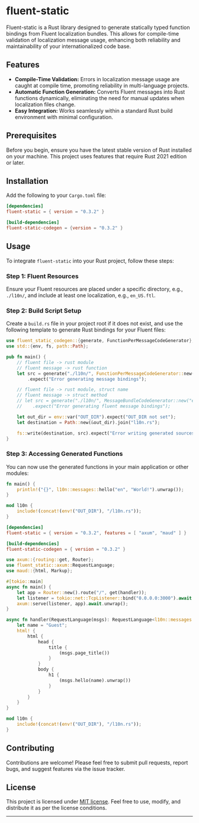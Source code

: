 
# fluent-static

Fluent-static is a Rust library designed to generate statically typed function bindings from Fluent localization bundles. This allows for compile-time validation of localization message usage, enhancing both reliability and maintainability of your internationalized code base.

## Features

- **Compile-Time Validation:** Errors in localization message usage are caught at compile time, promoting reliability in multi-language projects.
- **Automatic Function Generation:** Converts Fluent messages into Rust functions dynamically, eliminating the need for manual updates when localization files change.
- **Easy Integration:** Works seamlessly within a standard Rust build environment with minimal configuration.

## Prerequisites

Before you begin, ensure you have the latest stable version of Rust installed on your machine. This project uses features that require Rust 2021 edition or later.

## Installation

Add the following to your `Cargo.toml` file:

```toml
[dependencies]
fluent-static = { version = "0.3.2" }

[build-dependencies]
fluent-static-codegen = {version = "0.3.2" }
```

## Usage

To integrate `fluent-static` into your Rust project, follow these steps:

### Step 1: Fluent Resources

Ensure your Fluent resources are placed under a specific directory, e.g., `./l10n/`, and include at least one localization, e.g., `en_US.ftl`.

### Step 2: Build Script Setup

Create a `build.rs` file in your project root if it does not exist, and use the following template to generate Rust bindings for your Fluent files:

```rust
use fluent_static_codegen::{generate, FunctionPerMessageCodeGenerator};
use std::{env, fs, path::Path};

pub fn main() {
    // fluent file -> rust module
    // fluent message -> rust function
    let src = generate("./l10n/", FunctionPerMessageCodeGenerator::new("en-US"))
        .expect("Error generating message bindings");

    // fluent file -> rust module, struct name
    // fluent message -> struct method
    // let src = generate("./l10n/", MessageBundleCodeGenerator::new("en-US"))
    //    .expect("Error generating fluent message bindings");

    let out_dir = env::var("OUT_DIR").expect("OUT_DIR not set");
    let destination = Path::new(&out_dir).join("l10n.rs");

    fs::write(destination, src).expect("Error writing generated sources");
}
```

### Step 3: Accessing Generated Functions

You can now use the generated functions in your main application or other modules:

```rust
fn main() {
    println!("{}", l10n::messages::hello("en", "World!").unwrap());
}

mod l10n {
    include!(concat!(env!("OUT_DIR"), "/l10n.rs"));
}
```


```toml
[dependencies]
fluent-static = { version = "0.3.2", features = [ "axum", "maud" ] }

[build-dependencies]
fluent-static-codegen = { version = "0.3.2" }
```

```rust
use axum::{routing::get, Router};
use fluent_static::axum::RequestLanguage;
use maud::{html, Markup};

#[tokio::main]
async fn main() {
    let app = Router::new().route("/", get(handler));
    let listener = tokio::net::TcpListener::bind("0.0.0.0:3000").await.unwrap();
    axum::serve(listener, app).await.unwrap();
}

async fn handler(RequestLanguage(msgs): RequestLanguage<l10n::messages::MessagesBundle>) -> Markup {
    let name = "Guest";
    html! {
        html {
            head {
                title {
                    (msgs.page_title())
                }
            }
            body {
                h1 {
                    (msgs.hello(name).unwrap())
                }
            }
        }
    }
}

mod l10n {
    include!(concat!(env!("OUT_DIR"), "/l10n.rs"));
}
```

## Contributing

Contributions are welcome! Please feel free to submit pull requests, report bugs, and suggest features via the issue tracker.

## License

This project is licensed under [MIT license](LICENSE.md). Feel free to use, modify, and distribute it as per the license conditions.

---
